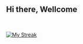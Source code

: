 <h2> Hi there, Wellcome</h2>
<br />

[![My Streak](https://streak-stats.demolab.com?user=MeLoseAgain&theme=tokyonight&hide_border=true)](https://kaitosaikyo.my.id)
